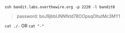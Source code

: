 `ssh bandit.labs.overthewire.org -p 2220 -l bandit0`

>password: boJ9jbbUNNfktd78OOpsqOltutMc3MY1

`cat ./-` OR `cat "-"`
